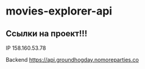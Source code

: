 # movies-explorer-api
## Ссылки на проект!!!

IP 158.160.53.78

Backend https://api.groundhogday.nomoreparties.co
